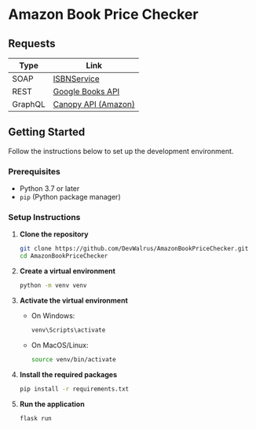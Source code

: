 # Amazon Book Price Checker

## Requests

| Type    | Link                                                                           |
|---------|--------------------------------------------------------------------------------|
| SOAP    | [ISBNService](http://webservices.daehosting.com/services/ISBNService.wso?WSDL) |
| REST    | [Google Books API](https://www.googleapis.com/books/v1/volumes)                |
| GraphQL | [Canopy API (Amazon)](https://graphql.canopyapi.co/)                           |

## Getting Started

Follow the instructions below to set up the development environment.

### Prerequisites

- Python 3.7 or later
- `pip` (Python package manager)

### Setup Instructions

1. **Clone the repository**
    ```bash
    git clone https://github.com/DevWalrus/AmazonBookPriceChecker.git
    cd AmazonBookPriceChecker
    ```

2. **Create a virtual environment**
    ```bash
    python -m venv venv
    ```

3. **Activate the virtual environment**
    - On Windows:
      ```bash
      venv\Scripts\activate
      ```
    - On MacOS/Linux:
      ```bash
      source venv/bin/activate
      ```

4. **Install the required packages**
    ```bash
    pip install -r requirements.txt
    ```

5. **Run the application**
    ```bash
    flask run
    ```
